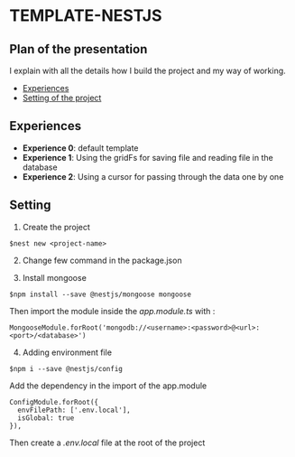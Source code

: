 # TEMPLATE-NESTJS

## Plan of the presentation

I explain with all the details how I build the project and my way of working.

- [Experiences](#experiences)
- [Setting of the project](#setting)

## Experiences

- **Experience 0**: default template
- **Experience 1**: Using the gridFs for saving file and reading file in the database
- **Experience 2**: Using a cursor for passing through the data one by one

## Setting

1. Create the project

```
$nest new <project-name>
```

2. Change few command in the package.json

3. Install mongoose

```
$npm install --save @nestjs/mongoose mongoose
```

Then import the module inside the *app.module.ts* with :

```
MongooseModule.forRoot('mongodb://<username>:<password>@<url>:<port>/<database>')
```

4. Adding environment file

```
$npm i --save @nestjs/config
```

Add the dependency in the import of the app.module

```
ConfigModule.forRoot({
  envFilePath: ['.env.local'],
  isGlobal: true
}),
```

Then create a *.env.local* file at the root of the project

